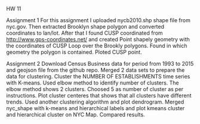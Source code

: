 
HW 11

Assignment 1 
For this assignment I uploaded nycb2010.shp shape file from nyc.gov. 
Then extracted Brooklyn shape polygon and converted coordinates to lan/lot.
After that I found CUSP coordinated from http://www.gps-coordinates.net/ and created Point shapely geometry with the coordinates of CUSP
Loop over the Brookly polygons. Found in which geometry the polygon is contained.
Ploted CUSP point.

Assignment 2
Download Census Business data for period from 1993 to 2015 and geojson file from the github repo. 
Merged 2 data sets to prepare the data for clustering.
Cluster the NUMBER OF ESTABLISHMENTS time series with K-means. Used elbow method to identify number of clusters. 
The elbow method shows 2 clusters. Choosed 5 as number of cluster as per instructions.
Plot cluster centeres that shows that all clusters have different trends.
Used another clustering algorithm and plot dendrogram.
Merged nyc_shape with k-means and hierarchical labels and plot kmeans cluster and hierarchical cluster on NYC Map.
Compared results. 






